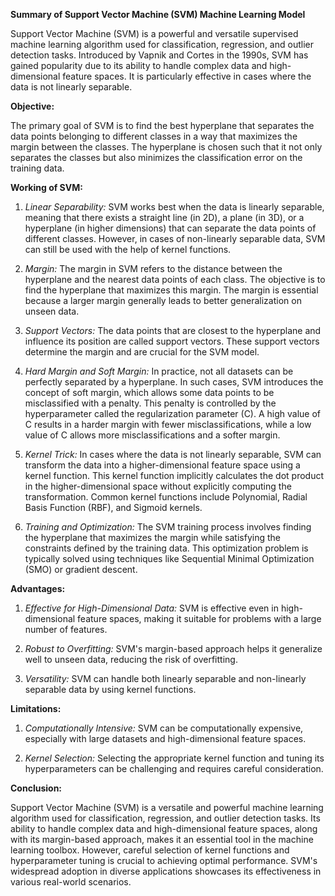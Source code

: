 **Summary of Support Vector Machine (SVM) Machine Learning Model**

Support Vector Machine (SVM) is a powerful and versatile supervised machine learning algorithm used for classification, regression, and outlier detection tasks. Introduced by Vapnik and Cortes in the 1990s, SVM has gained popularity due to its ability to handle complex data and high-dimensional feature spaces. It is particularly effective in cases where the data is not linearly separable.

**Objective:**

The primary goal of SVM is to find the best hyperplane that separates the data points belonging to different classes in a way that maximizes the margin between the classes. The hyperplane is chosen such that it not only separates the classes but also minimizes the classification error on the training data.

**Working of SVM:**

1. *Linear Separability:* SVM works best when the data is linearly separable, meaning that there exists a straight line (in 2D), a plane (in 3D), or a hyperplane (in higher dimensions) that can separate the data points of different classes. However, in cases of non-linearly separable data, SVM can still be used with the help of kernel functions.

2. *Margin:* The margin in SVM refers to the distance between the hyperplane and the nearest data points of each class. The objective is to find the hyperplane that maximizes this margin. The margin is essential because a larger margin generally leads to better generalization on unseen data.

3. *Support Vectors:* The data points that are closest to the hyperplane and influence its position are called support vectors. These support vectors determine the margin and are crucial for the SVM model.

4. *Hard Margin and Soft Margin:* In practice, not all datasets can be perfectly separated by a hyperplane. In such cases, SVM introduces the concept of soft margin, which allows some data points to be misclassified with a penalty. This penalty is controlled by the hyperparameter called the regularization parameter (C). A high value of C results in a harder margin with fewer misclassifications, while a low value of C allows more misclassifications and a softer margin.

5. *Kernel Trick:* In cases where the data is not linearly separable, SVM can transform the data into a higher-dimensional feature space using a kernel function. This kernel function implicitly calculates the dot product in the higher-dimensional space without explicitly computing the transformation. Common kernel functions include Polynomial, Radial Basis Function (RBF), and Sigmoid kernels.

6. *Training and Optimization:* The SVM training process involves finding the hyperplane that maximizes the margin while satisfying the constraints defined by the training data. This optimization problem is typically solved using techniques like Sequential Minimal Optimization (SMO) or gradient descent.

**Advantages:**

1. *Effective for High-Dimensional Data:* SVM is effective even in high-dimensional feature spaces, making it suitable for problems with a large number of features.

2. *Robust to Overfitting:* SVM's margin-based approach helps it generalize well to unseen data, reducing the risk of overfitting.

3. *Versatility:* SVM can handle both linearly separable and non-linearly separable data by using kernel functions.

**Limitations:**

1. *Computationally Intensive:* SVM can be computationally expensive, especially with large datasets and high-dimensional feature spaces.

2. *Kernel Selection:* Selecting the appropriate kernel function and tuning its hyperparameters can be challenging and requires careful consideration.

**Conclusion:**

Support Vector Machine (SVM) is a versatile and powerful machine learning algorithm used for classification, regression, and outlier detection tasks. Its ability to handle complex data and high-dimensional feature spaces, along with its margin-based approach, makes it an essential tool in the machine learning toolbox. However, careful selection of kernel functions and hyperparameter tuning is crucial to achieving optimal performance. SVM's widespread adoption in diverse applications showcases its effectiveness in various real-world scenarios.